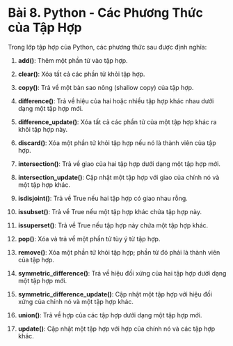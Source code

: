 # Bài 8. Python - Các Phương Thức của Tập Hợp

Trong lớp tập hợp của Python, các phương thức sau được định nghĩa:

1. **add()**: Thêm một phần tử vào tập hợp.
   
2. **clear()**: Xóa tất cả các phần tử khỏi tập hợp.

3. **copy()**: Trả về một bản sao nông (shallow copy) của tập hợp.

4. **difference()**: Trả về hiệu của hai hoặc nhiều tập hợp khác nhau dưới dạng một tập hợp mới.

5. **difference_update()**: Xóa tất cả các phần tử của một tập hợp khác ra khỏi tập hợp này.

6. **discard()**: Xóa một phần tử khỏi tập hợp nếu nó là thành viên của tập hợp.

7. **intersection()**: Trả về giao của hai tập hợp dưới dạng một tập hợp mới.

8. **intersection_update()**: Cập nhật một tập hợp với giao của chính nó và một tập hợp khác.

9. **isdisjoint()**: Trả về True nếu hai tập hợp có giao nhau rỗng.

10. **issubset()**: Trả về True nếu một tập hợp khác chứa tập hợp này.

11. **issuperset()**: Trả về True nếu tập hợp này chứa một tập hợp khác.

12. **pop()**: Xóa và trả về một phần tử tùy ý từ tập hợp.

13. **remove()**: Xóa một phần tử khỏi tập hợp; phần tử đó phải là thành viên của tập hợp.

14. **symmetric_difference()**: Trả về hiệu đối xứng của hai tập hợp dưới dạng một tập hợp mới.

15. **symmetric_difference_update()**: Cập nhật một tập hợp với hiệu đối xứng của chính nó và một tập hợp khác.

16. **union()**: Trả về hợp của các tập hợp dưới dạng một tập hợp mới.

17. **update()**: Cập nhật một tập hợp với hợp của chính nó và các tập hợp khác.